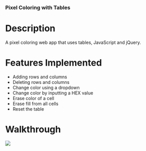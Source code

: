 ### Pixel Coloring with Tables
# Description
A pixel coloring web app that uses tables, JavaScript and jQuery.

# Features Implemented
- Adding rows and columns
- Deleting rows and columns
- Change color using a dropdown
- Change color by inputting a HEX value
- Erase color of a cell
- Erase fill from all cells
- Reset the table

# Walkthrough
<img src="https://i.imgur.com/De1uhEK.gif">